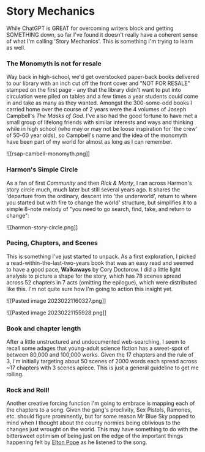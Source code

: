# Story Mechanics

While ChatGPT is GREAT for overcoming writers block and getting SOMETHING down, so far I've found it doesn't really have a coherent sense of what I'm calling 'Story Mechanics'.  This is something I'm trying to learn as well.  


### The Monomyth is not for resale

Way back in high-school, we'd get overstocked paper-back books delivered to our library with an inch cut off the front cover and "NOT FOR RESALE" stamped on the first page - any that the library didn't want to put into circulation were piled on tables and a few times a year students could come in and take as many as they wanted.  Amongst the 300-some-odd books I carried home over the course of 2 years were the 4 volumes of Joseph Campbell's *The Masks of God*.  I've also had the good fortune to have met a small group of lifelong friends with similar interests and ways and thinking while in high school (who may or may not be loose inspiration for 'the crew' of 50-60 year olds), so Campbell's name and the idea of the monomyth have been part of my world for almost as long as I can remember.

![[rsap-cambell-monomyth.png]]


### Harmon's Simple Circle

As a fan of first *Community* and then *Rick & Morty*, I ran across Harmon's story circle much, much later but still several years ago.  It shares the 'departure from the ordinary, descent into 'the underworld', return to where you started but with fire to change the world' structure, but simplifies it to a simple 8-note melody of "you need to go search, find, take, and return to change":

![[harmon-story-circle.png]]


### Pacing, Chapters, and Scenes

This is something I've just started to unpack.  As a first exploration, I picked a read-within-the-last-two-years book that was an easy read and seemed to have a good pace, **Walkaways** by Cory Doctorow.  I did a little light analysis to picture a shape for the story, which has 78 scenes spread across 52 chapters in 7 acts (omitting the epilogue), which were distributed like this.  I'm not quite sure how I'm going to action this insight yet.


![[Pasted image 20230221160327.png]]

![[Pasted image 20230221155928.png]]


### Book and chapter length

After a little unstructured and undocumented web-searching, I seem to recall some adages that young-adult science fiction has a sweet-spot of between 80,000 and 100,000 works.  Given the 17 chapters and the rule of 3, I'm initially targeting about 50 scenes of 2000 words each spread across ~17 chapters with 3 scenes apiece.  This is just a general guideline to get me rolling.



### Rock and Roll!

Another creative forcing function I'm going to embrace is mapping each of the chapters to a song.  Given the gang's proclivity, Sex Pistols, Ramones, etc. should figure prominently, but for some reason Mr Blue Sky popped to mind when I thought about the county normies being oblivious to the changes just wrought on the world.  This may have something to do with the bittersweet optimism of being just on the edge of the important things happening felt by [Elton Pope](https://tardis.fandom.com/wiki/Elton_Pope) as he listened to the song.
